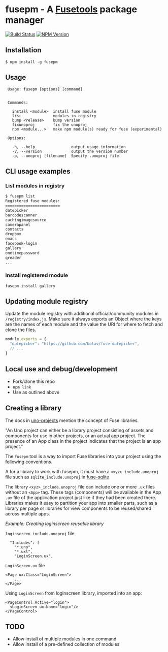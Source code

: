fusepm - A [Fusetools](http://www.fusetools.com/) package manager 
=================================================================

[![Build Status](https://travis-ci.org/bolav/fusepm.svg?branch=master)](https://travis-ci.org/bolav/fusepm)
[![NPM Version](https://img.shields.io/npm/v/fusepm.svg)](https://www.npmjs.com/package/fusepm)

## Installation

    $ npm install -g fusepm

## Usage

     Usage: fusepm [options] [command]


     Commands:

       install <module>  install fuse module
       list              modules in registry
       bump <release>    bump version
       fixunoproj        fix the unoproj
       npm <module...>   make npm module(s) ready for fuse (experimental)

     Options:

       -h, --help                output usage information
       -V, --version             output the version number
       -p, --unoproj [filename]  Specify .unoproj file

## CLI usage examples

### List modules in registry

```bash
$ fusepm list
Registered fuse modules:
========================
datepicker
barcodescanner
cachingimagesource
camerapanel
contacts
dropbox
emacs
facebook-login
gallery
onetimepassword
qreader
...
```

### Install registered module

`fusepm install gallery`

## Updating module registry
Update the module registry with additional official/community modules in `/registry/index.js`. Make sure it always exports an Object where the keys are the names of each module and the value the URI for where to fetch and clone the files.

```js
module.exports = {
  "datepicker": "https://github.com/bolav/fuse-datepicker",
  // ...
}
```

## Local use and debug/development

- Fork/clone this repo
- `npm link`
- Use as outlined above

## Creating a library

The docs in [uno-projects](https://www.fusetools.com/docs/basics/uno-projects) mention the concept of Fuse libraries.

  "An Uno project can either be a library project consisting of assets and components for use in other projects, or an actual app project. The presence of an App class in the project indicates that the project is an app project."

The `fusepm` tool is a way to import Fuse libraries into your project using the following conventions.

A for a library to work with fusepm, it must have a `<xyz>_include.unoproj` file such as `sqlite_include.unoproj` in [fuse-sqlite](https://github.com/bolav/fuse-sqlite)

The library `<xyz>_include.unoproj` file can include one or more `.ux` files without an `<App>` tag. These tags (components) will be available in the App `.ux` file of the application project just like if they had been created there.
Libraries makes it easy to partition your app into smaller parts, such as a library per page or libraries for view components to be reused/shared across multiple apps.

*Example: Creating loginscreen reusable library*

`loginscreen_include.unoproj` file

```
  "Includes": [
    "*.uno",
    "*.uxl",
    "LoginScreen.ux",
```

`LoginScreen.ux` file

```
<Page ux:Class="LoginScreen">
    ...
</Page>
```

Using `LoginScreen` from loginscreen library, imported into an app:

```
<PageControl Active="login">
  <LoginScreen ux:Name="login"/>
</PageControl>
```

## TODO

- Allow install of multiple modules in one command
- Allow install of a pre-defined collection of modules

